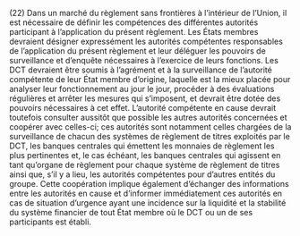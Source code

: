 (22) Dans un marché du règlement sans frontières à l’intérieur de l’Union, il est nécessaire de définir les compétences des différentes autorités participant à l’application du présent règlement. Les États membres devraient désigner expressément les autorités compétentes responsables de l’application du présent règlement et leur déléguer les pouvoirs de surveillance et d’enquête nécessaires à l’exercice de leurs fonctions. Les DCT devraient être soumis à l’agrément et à la surveillance de l’autorité compétente de leur État membre d’origine, laquelle est la mieux placée pour analyser leur fonctionnement au jour le jour, procéder à des évaluations régulières et arrêter les mesures qui s’imposent, et devrait être dotée des pouvoirs nécessaires à cet effet. L’autorité compétente en cause devrait toutefois consulter aussitôt que possible les autres autorités concernées et coopérer avec celles-ci; ces autorités sont notamment celles chargées de la surveillance de chacun des systèmes de règlement de titres exploités par le DCT, les banques centrales qui émettent les monnaies de règlement les plus pertinentes et, le cas échéant, les banques centrales qui agissent en tant qu’organe de règlement pour chaque système de règlement de titres ainsi que, s’il y a lieu, les autorités compétentes pour d’autres entités du groupe. Cette coopération implique également d’échanger des informations entre les autorités en cause et d’informer immédiatement ces autorités en cas de situation d’urgence ayant une incidence sur la liquidité et la stabilité du système financier de tout État membre où le DCT ou un de ses participants est établi.